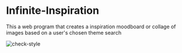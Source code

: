 # Infinite-Inspiration
This a web program that creates a inspiration moodboard or collage of images based on a user's chosen theme search

![check-style](https://github.com/inidavies/Infinite-Inspiration/actions/workflows/linter.yaml/badge.svg)